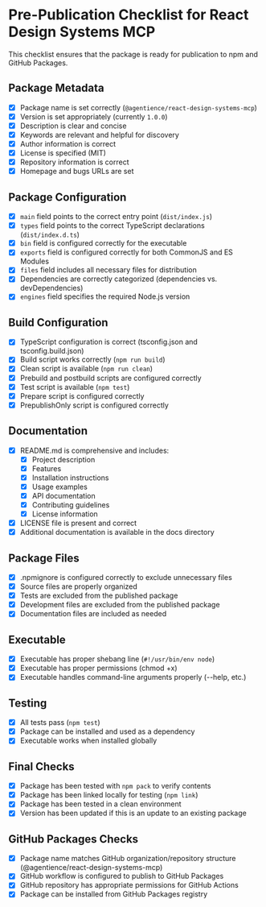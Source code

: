 # Pre-Publication Checklist for React Design Systems MCP

This checklist ensures that the package is ready for publication to npm and GitHub Packages.

## Package Metadata

- [x] Package name is set correctly (`@agentience/react-design-systems-mcp`)
- [x] Version is set appropriately (currently `1.0.0`)
- [x] Description is clear and concise
- [x] Keywords are relevant and helpful for discovery
- [x] Author information is correct
- [x] License is specified (MIT)
- [x] Repository information is correct
- [x] Homepage and bugs URLs are set

## Package Configuration

- [x] `main` field points to the correct entry point (`dist/index.js`)
- [x] `types` field points to the correct TypeScript declarations (`dist/index.d.ts`)
- [x] `bin` field is configured correctly for the executable
- [x] `exports` field is configured correctly for both CommonJS and ES Modules
- [x] `files` field includes all necessary files for distribution
- [x] Dependencies are correctly categorized (dependencies vs. devDependencies)
- [x] `engines` field specifies the required Node.js version

## Build Configuration

- [x] TypeScript configuration is correct (tsconfig.json and tsconfig.build.json)
- [x] Build script works correctly (`npm run build`)
- [x] Clean script is available (`npm run clean`)
- [x] Prebuild and postbuild scripts are configured correctly
- [x] Test script is available (`npm test`)
- [x] Prepare script is configured correctly
- [x] PrepublishOnly script is configured correctly

## Documentation

- [x] README.md is comprehensive and includes:
  - [x] Project description
  - [x] Features
  - [x] Installation instructions
  - [x] Usage examples
  - [x] API documentation
  - [x] Contributing guidelines
  - [x] License information
- [x] LICENSE file is present and correct
- [x] Additional documentation is available in the docs directory

## Package Files

- [x] .npmignore is configured correctly to exclude unnecessary files
- [x] Source files are properly organized
- [x] Tests are excluded from the published package
- [x] Development files are excluded from the published package
- [x] Documentation files are included as needed

## Executable

- [x] Executable has proper shebang line (`#!/usr/bin/env node`)
- [x] Executable has proper permissions (chmod +x)
- [x] Executable handles command-line arguments properly (--help, etc.)

## Testing

- [x] All tests pass (`npm test`)
- [x] Package can be installed and used as a dependency
- [x] Executable works when installed globally

## Final Checks

- [x] Package has been tested with `npm pack` to verify contents
- [x] Package has been linked locally for testing (`npm link`)
- [x] Package has been tested in a clean environment
- [x] Version has been updated if this is an update to an existing package

## GitHub Packages Checks

- [x] Package name matches GitHub organization/repository structure (@agentience/react-design-systems-mcp)
- [x] GitHub workflow is configured to publish to GitHub Packages
- [x] GitHub repository has appropriate permissions for GitHub Actions
- [x] Package can be installed from GitHub Packages registry